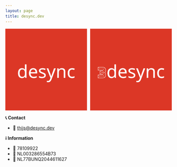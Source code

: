 ```yaml
---
layout: page
title: desync.dev
---
```

<div style="display: flex;">
    <img src="/desync.png" alt="desync" style="max-width: 256px; max-height: 256px; margin-right: 10px;">
    <img src="/3desync.png" alt="3desync" style="max-width: 256px; max-height: 256px;">
</div>


**📞 Contact**

*   📧 [thijs@desync.dev](mailto:thijs@desync.dev)

**ℹ️ Information**
 - 🏢 78109922
 - 🧾 NL003286554B73
 - 🏧 NL77BUNQ2044611627
